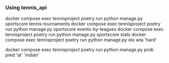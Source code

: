 ### Using tennis_api    
docker compose exec tennisproject poetry run python manage.py sportscore tennis-tournaments
docker compose exec tennisproject poetry run python manage.py sportscore events-by-leagues
docker compose exec tennisproject poetry run python manage.py sportscore stats
docker compose exec tennisproject poetry run python manage.py elo wta 'hard'

docker compose exec tennisproject poetry run python manage.py prob pred 'at' 'indian'


